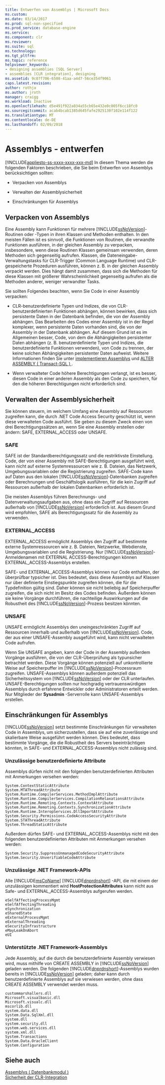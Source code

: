 ```yaml
---
title: Entwerfen von Assemblys | Microsoft Docs
ms.custom: 
ms.date: 03/14/2017
ms.prod: sql-non-specified
ms.prod_service: database-engine
ms.service: 
ms.component: clr
ms.reviewer: 
ms.suite: sql
ms.technology: 
ms.tgt_pltfrm: 
ms.topic: reference
helpviewer_keywords:
- designing assemblies [SQL Server]
- assemblies [CLR integration], designing
ms.assetid: 9c07f706-6508-41aa-a4d7-56ce354f9061
caps.latest.revision: 
author: rothja
ms.author: jroth
manager: craigg
ms.workload: Inactive
ms.openlocfilehash: d5e491f922a034a55cb65e432e0c005f6cc18fc0
ms.sourcegitcommit: acab4bcab1385d645fafe2925130f102e114f122
ms.translationtype: MT
ms.contentlocale: de-DE
ms.lasthandoff: 02/09/2018
---
```

# <a name="assemblies---designing"></a>Assemblys - entwerfen
[!INCLUDE[appliesto-ss-xxxx-xxxx-xxx-md](../../includes/appliesto-ss-xxxx-xxxx-xxx-md.md)]
In diesem Thema werden die folgenden Faktoren beschrieben, die Sie beim Entwerfen von Assemblys berücksichtigen sollten:  
  
-   Verpacken von Assemblys  
  
-   Verwalten der Assemblysicherheit  
  
-   Einschränkungen für Assemblys  
  
## <a name="packaging-assemblies"></a>Verpacken von Assemblys  
 Eine Assembly kann Funktionen für mehrere [!INCLUDE[ssNoVersion](../../includes/ssnoversion-md.md)]-Routinen oder -Typen in ihren Klassen und Methoden enthalten. In den meisten Fällen ist es sinnvoll, die Funktionen von Routinen, die verwandte Funktionen ausführen, in der gleichen Assembly zu verpacken, insbesondere, wenn diese Routinen Klassen gemeinsam verwenden, deren Methoden sich gegenseitig aufrufen. Klassen, die Dateneingabe-Verwaltungstasks für CLR-Trigger (Common Language Runtime) und CLR-gespeicherte Prozeduren ausführen, können z. B. in der gleichen Assembly verpackt werden. Dies hängt damit zusammen, dass sich die Methoden für diese Klassen mit größerer Wahrscheinlichkeit gegenseitig aufrufen als die Methoden anderer, weniger verwandter Tasks.  
  
 Sie sollten Folgendes beachten, wenn Sie Code in einer Assembly verpacken:  
  
-   CLR-benutzerdefinierte Typen und Indizes, die von CLR-benutzerdefinierten Funktionen abhängen, können bewirken, dass sich persistente Daten in der Datenbank befinden, die von der Assembly abhängen. Das Bearbeiten des Codes einer Assembly ist in der Regel komplexer, wenn persistente Daten vorhanden sind, die von der Assembly in der Datenbank abhängen. Auf diesem Grund ist es im Allgemeinen besser, Code, von dem die Abhängigkeiten persistenter Daten abhängen (z. B. benutzerdefinierte Typen und Indizes, die benutzerdefinierte Funktionen verwenden), von Code zu trennen, der keine solchen Abhängigkeiten persistenter Daten aufweist. Weitere Informationen finden Sie unter [implementieren Assemblys](../../relational-databases/clr-integration/assemblies-implementing.md) und [ALTER ASSEMBLY &#40; Transact-SQL &#41; ](../../t-sql/statements/alter-assembly-transact-sql.md).  
  
-   Wenn verwalteter Code höhere Berechtigungen verlangt, ist es besser, diesen Code in einer anderen Assembly als den Code zu speichern, für den die höheren Berechtigungen nicht erforderlich sind.  
  
## <a name="managing-assembly-security"></a>Verwalten der Assemblysicherheit  
 Sie können steuern, im welchem Umfang eine Assembly auf Ressourcen zugreifen kann, die durch .NET Code Access Security geschützt ist, wenn diese verwalteten Code ausführt. Sie geben zu diesem Zweck einen von drei Berechtigungssätzen an, wenn Sie eine Assembly erstellen oder ändern: SAFE, EXTERNAL_ACCESS oder UNSAFE.  
  
### <a name="safe"></a>SAFE  
 SAFE ist der Standardberechtigungssatz und die restriktivste Einstellung. Code, der von einer Assembly mit SAFE-Berechtigungen ausgeführt wird, kann nicht auf externe Systemressourcen wie z. B. Dateien, das Netzwerk, Umgebungsvariablen oder die Registrierung zugreifen. SAFE-Code kann auf Daten aus den lokalen [!INCLUDE[ssNoVersion](../../includes/ssnoversion-md.md)]-Datenbanken zugreifen oder Berechnungen und Geschäftslogik ausführen, für die kein Zugriff auf Ressourcen außerhalb der lokalen Datenbanken erforderlich ist.  
  
 Die meisten Assemblys führen Berechnungs- und Datenverwaltungsaufgaben aus, ohne dass ein Zugriff auf Ressourcen außerhalb von [!INCLUDE[ssNoVersion](../../includes/ssnoversion-md.md)] erforderlich ist. Aus diesem Grund wird empfohlen, SAFE als Berechtigungssatz für die Assembly zu verwenden.  
  
### <a name="externalaccess"></a>EXTERNAL_ACCESS  
 EXTERNAL_ACCESS ermöglicht Assemblys den Zugriff auf bestimmte externe Systemressourcen wie z. B. Dateien, Netzwerke, Webdienste, Umgebungsvariablen und die Registrierung. Nur [!INCLUDE[ssNoVersion](../../includes/ssnoversion-md.md)]-Anmeldenamen mit EXTERNAL ACCESS-Berechtigungen können EXTERNAL_ACCESS-Assemblys erstellen.  
  
 SAFE- und EXTERNAL_ACCESS-Assemblys können nur Code enthalten, der überprüfbar typsicher ist. Dies bedeutet, dass diese Assemblys auf Klassen nur über definierte Einstiegspunkte zugreifen können, die für die Typdefinition gültig sind. Daher können sie nicht beliebig auf Speicherpuffer zugreifen, die sich nicht im Besitz des Codes befinden. Außerdem können sie keine Vorgänge durchführen, die nachteilige Auswirkungen auf die Robustheit des [!INCLUDE[ssNoVersion](../../includes/ssnoversion-md.md)]-Prozess besitzen könnten.  
  
### <a name="unsafe"></a>UNSAFE  
 UNSAFE ermöglicht Assemblys den uneingeschränkten Zugriff auf Ressourcen innerhalb und außerhalb von [!INCLUDE[ssNoVersion](../../includes/ssnoversion-md.md)]. Code, der aus einer UNSAFE-Assembly ausgeführt wird, kann nicht verwalteten Code aufrufen.  
  
 Wenn Sie UNSAFE angeben, kann der Code in der Assembly außerdem Vorgänge ausführen, die von der CLR-Überprüfung als typunsicher betrachtet werden. Diese Vorgänge können potenziell auf unkontrollierte Weise auf Speicherpuffer im [!INCLUDE[ssNoVersion](../../includes/ssnoversion-md.md)]-Prozessraum zugreifen. UNSAFE-Assemblys können außerdem potenziell das Sicherheitssystem von [!INCLUDE[ssNoVersion](../../includes/ssnoversion-md.md)] oder der CLR unterlaufen. UNSAFE-Berechtigungen sollten nur hochgradig vertrauenswürdigen Assemblys durch erfahrene Entwickler oder Administratoren erteilt werden. Nur Mitglieder der **Sysadmin** -Serverrolle kann UNSAFE-Assemblys erstellen.  
  
## <a name="restrictions-on-assemblies"></a>Einschränkungen für Assemblys  
 [!INCLUDE[ssNoVersion](../../includes/ssnoversion-md.md)] setzt bestimmte Einschränkungen für verwalteten Code in Assemblys, um sicherzustellen, dass sie auf eine zuverlässige und skalierbare Weise ausgeführt werden können. Dies bedeutet, dass bestimmte Vorgänge, die die Robustheit des Servers beeinträchtigen könnten, in SAFE- und EXTERNAL_ACCESS-Assemblys nicht zulässig sind.  
  
### <a name="disallowed-custom-attributes"></a>Unzulässige benutzerdefinierte Attribute  
 Assemblys dürfen nicht mit den folgenden benutzerdefinierten Attributen mit Anmerkungen versehen werden:  
  
```  
System.ContextStaticAttribute  
System.MTAThreadAttribute  
System.Runtime.CompilerServices.MethodImplAttribute  
System.Runtime.CompilerServices.CompilationRelaxationsAttribute  
System.Runtime.Remoting.Contexts.ContextAttribute  
System.Runtime.Remoting.Contexts.SynchronizationAttribute  
System.Runtime.InteropServices.DllImportAttribute   
System.Security.Permissions.CodeAccessSecurityAttribute  
System.STAThreadAttribute  
System.ThreadStaticAttribute  
```  
  
 Außerdem dürfen SAFE- und EXTERNAL_ACCESS-Assemblys nicht mit den folgenden benutzerdefinierten Attributen mit Anmerkungen versehen werden:  
  
```  
System.Security.SuppressUnmanagedCodeSecurityAttribute  
System.Security.UnverifiableCodeAttribute  
```  
  
### <a name="disallowed-net-framework-apis"></a>Unzulässige .NET Framework-APIs  
 Alle [!INCLUDE[msCoName](../../includes/msconame-md.md)] [!INCLUDE[dnprdnshort](../../includes/dnprdnshort-md.md)] -API, die mit einem der unzulässigen kommentiert wird **HostProtectionAttributes** kann nicht aus Safe- und EXTERNAL_ACCESS-Assemblys aufgerufen werden.  
  
```  
eSelfAffectingProcessMgmt  
eSelfAffectingThreading  
eSynchronization  
eSharedState   
eExternalProcessMgmt  
eExternalThreading  
eSecurityInfrastructure  
eMayLeakOnAbort  
eUI  
```  
  
### <a name="supported-net-framework-assemblies"></a>Unterstützte .NET Framework-Assemblys  
 Jede Assembly, auf die durch die benutzerdefinierte Assembly verwiesen wird, muss mithilfe von CREATE ASSEMBLY in [!INCLUDE[ssNoVersion](../../includes/ssnoversion-md.md)] geladen werden. Die folgenden [!INCLUDE[dnprdnshort](../../includes/dnprdnshort-md.md)]-Assemblys wurden bereits in [!INCLUDE[ssNoVersion](../../includes/ssnoversion-md.md)] geladen; daher kann durch benutzerdefinierte Assemblys auf sie verwiesen werden, ohne dass CREATE ASSEMBLY verwendet werden muss.  
  
```  
custommarshallers.dll  
Microsoft.visualbasic.dll  
Microsoft.visualc.dll  
mscorlib.dll  
system.data.dll  
System.Data.SqlXml.dll  
system.dll  
system.security.dll  
system.web.services.dll  
system.xml.dll  
System.Transactions  
System.Data.OracleClient  
System.Configuration  
```  
  
## <a name="see-also"></a>Siehe auch  
 [Assemblys &#40; Datenbankmodul &#41;](../../relational-databases/clr-integration/assemblies-database-engine.md)   
 [Sicherheit der CLR-Integration](../../relational-databases/clr-integration/security/clr-integration-security.md)  
  
  
